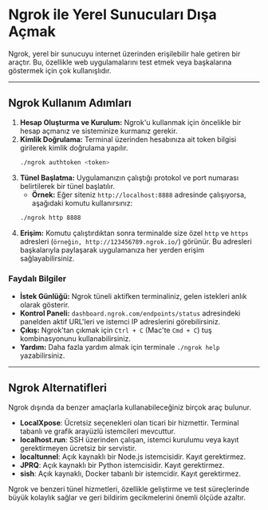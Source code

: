 # Ngrok ile Yerel Sunucuları Dışa Açmak

Ngrok, yerel bir sunucuyu internet üzerinden erişilebilir hale getiren bir araçtır. Bu, özellikle web uygulamalarını test etmek veya başkalarına göstermek için çok kullanışlıdır.

-----

## Ngrok Kullanım Adımları

1.  **Hesap Oluşturma ve Kurulum:** Ngrok'u kullanmak için öncelikle bir hesap açmanız ve sisteminize kurmanız gerekir.
2.  **Kimlik Doğrulama:** Terminal üzerinden hesabınıza ait token bilgisi girilerek kimlik doğrulama yapılır.
    ```bash
    ./ngrok authtoken <token>
    ```
3.  **Tünel Başlatma:** Uygulamanızın çalıştığı protokol ve port numarası belirtilerek bir tünel başlatılır.
      * **Örnek:** Eğer siteniz `http://localhost:8888` adresinde çalışıyorsa, aşağıdaki komutu kullanırsınız:
    <!-- end list -->
    ```bash
    ./ngrok http 8888
    ```
4.  **Erişim:** Komutu çalıştırdıktan sonra terminalde size özel `http` ve `https` adresleri (`örneğin, http://123456789.ngrok.io/`) görünür. Bu adresleri başkalarıyla paylaşarak uygulamanıza her yerden erişim sağlayabilirsiniz.

### Faydalı Bilgiler

  * **İstek Günlüğü:** Ngrok tüneli aktifken terminaliniz, gelen istekleri anlık olarak gösterir.
  * **Kontrol Paneli:** `dashboard.ngrok.com/endpoints/status` adresindeki panelden aktif URL'leri ve istemci IP adreslerini görebilirsiniz.
  * **Çıkış:** Ngrok'tan çıkmak için `Ctrl + C` (Mac'te `Cmd + C`) tuş kombinasyonunu kullanabilirsiniz.
  * **Yardım:** Daha fazla yardım almak için terminale `./ngrok help` yazabilirsiniz.

-----

## Ngrok Alternatifleri

Ngrok dışında da benzer amaçlarla kullanabileceğiniz birçok araç bulunur.

  * **LocalXpose**: Ücretsiz seçenekleri olan ticari bir hizmettir. Terminal tabanlı ve grafik arayüzlü istemcileri mevcuttur.
  * **localhost.run**: SSH üzerinden çalışan, istemci kurulumu veya kayıt gerektirmeyen ücretsiz bir servistir.
  * **localtunnel**: Açık kaynaklı bir Node.js istemcisidir. Kayıt gerektirmez.
  * **JPRQ**: Açık kaynaklı bir Python istemcisidir. Kayıt gerektirmez.
  * **sish**: Açık kaynaklı, Docker tabanlı bir istemcidir. Kayıt gerektirmez.

Ngrok ve benzeri tünel hizmetleri, özellikle geliştirme ve test süreçlerinde büyük kolaylık sağlar ve geri bildirim gecikmelerini önemli ölçüde azaltır.